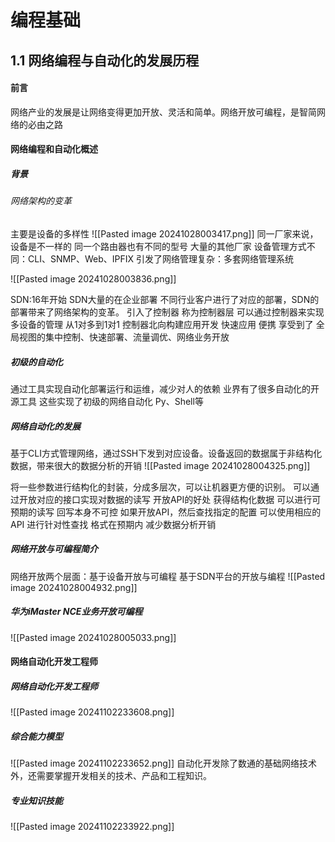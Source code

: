 # 编程基础
## 1.1 网络编程与自动化的发展历程
#### 前言
网络产业的发展是让网络变得更加开放、灵活和简单。网络开放可编程，是智简网络的必由之路
#### 网络编程和自动化概述
##### 背景
###### 网络架构的变革
主要是设备的多样性
![[Pasted image 20241028003417.png]]
同一厂家来说，设备是不一样的 同一个路由器也有不同的型号
大量的其他厂家
设备管理方式不同：CLI、SNMP、Web、IPFIX
引发了网络管理复杂：多套网络管理系统

![[Pasted image 20241028003836.png]]

SDN:16年开始 SDN大量的在企业部署 不同行业客户进行了对应的部署，SDN的部署带来了网络架构的变革。
引入了控制器 称为控制器层 可以通过控制器来实现多设备的管理 从1对多到1对1
控制器北向构建应用开发 快速应用 便携
享受到了 全局视图的集中控制、快速部署、流量调优、网络业务开放
##### 初级的自动化
通过工具实现自动化部署运行和运维，减少对人的依赖
业界有了很多自动化的开源工具 这些实现了初级的网络自动化
Py、Shell等
##### 网络自动化的发展
基于CLI方式管理网络，通过SSH下发到对应设备。设备返回的数据属于非结构化数据，带来很大的数据分析的开销
![[Pasted image 20241028004325.png]]

将一些参数进行结构化的封装，分成多层次，可以让机器更方便的识别。
可以通过开放对应的接口实现对数据的读写
开放API的好处 获得结构化数据 可以进行可预期的读写
回写本身不可控 如果开放API，然后查找指定的配置 可以使用相应的API 进行针对性查找 格式在预期内 减少数据分析开销

##### 网络开放与可编程简介
网络开放两个层面：基于设备开放与可编程 基于SDN平台的开放与编程
![[Pasted image 20241028004932.png]]
##### 华为iMaster NCE业务开放可编程
![[Pasted image 20241028005033.png]]
#### 网络自动化开发工程师
##### 网络自动化开发工程师
![[Pasted image 20241102233608.png]]
##### 综合能力模型
![[Pasted image 20241102233652.png]]
自动化开发除了数通的基础网络技术外，还需要掌握开发相关的技术、产品和工程知识。
##### 专业知识技能
![[Pasted image 20241102233922.png]]
